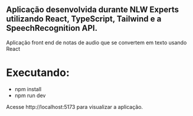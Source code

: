 ## Aplicação desenvolvida durante NLW Experts utilizando React, TypeScript, Tailwind e a SpeechRecognition API.

Aplicação front end de notas de audio que se convertem em texto usando React

# Executando:

- npm install
- npm run dev

Acesse http://localhost:5173 para visualizar a aplicação.
